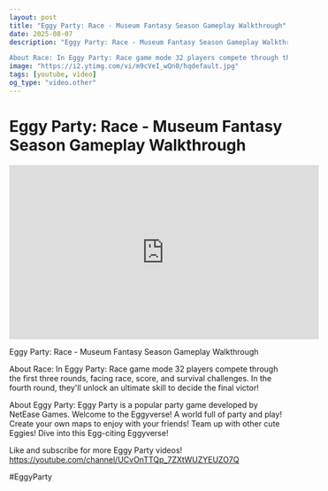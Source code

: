 ```yaml
---
layout: post
title: "Eggy Party: Race - Museum Fantasy Season Gameplay Walkthrough"
date: 2025-08-07
description: "Eggy Party: Race - Museum Fantasy Season Gameplay Walkthrough

About Race: In Eggy Party: Race game mode 32 players compete through the first three roun..."
image: "https://i2.ytimg.com/vi/m9cVeI_wQn0/hqdefault.jpg"
tags: [youtube, video]
og_type: "video.other"
---
```


<script type="application/ld+json">
{
  "@context": "http://schema.org",
  "@type": "VideoObject",
  "name": "Eggy Party: Race - Museum Fantasy Season Gameplay Walkthrough",
  "description": "Eggy Party: Race - Museum Fantasy Season Gameplay Walkthrough\n\nAbout Race: In Eggy Party: Race game mode 32 players compete through the first three rounds, facing race, score, and survival challenges. In the fourth round, they'll unlock an ultimate skill to decide the final victor!\n\nAbout Eggy Party: Eggy Party is a popular party game developed by NetEase Games. Welcome to the Eggyverse! A world full of party and play! Create your own maps to enjoy with your friends! Team up with other cute Eggies! Dive into this Egg-citing Eggyverse!\n\nLike and subscribe for more Eggy Party videos! https://youtube.com/channel/UCvOnTTQp_7ZXtWUZYEUZO7Q\n\n#EggyParty",
  "thumbnailUrl": "https://i2.ytimg.com/vi/m9cVeI_wQn0/hqdefault.jpg",
  "uploadDate": "2025-08-07T04:25:02",
  "embedUrl": "https://www.youtube.com/embed/m9cVeI_wQn0",
  "publisher": {
    "@type": "Person",
    "name": "Celo Zaga"
  },
  "mainEntityOfPage": {
    "@type": "WebPage",
    "@id": "https://celozaga.github.io/2025/08/07/eggy-party:-race---museum-fantasy-season-gameplay-walkthrough-m9cVeI_wQn0.html"
  },
  "duration": "PT0M0S"
}
</script>

<script type="application/ld+json">
{
  "@context": "http://schema.org",
  "@type": "BlogPosting",
  "headline": "Eggy Party: Race - Museum Fantasy Season Gameplay Walkthrough",
  "image": "https://i2.ytimg.com/vi/m9cVeI_wQn0/hqdefault.jpg",
  "publisher": {
    "@type": "Person",
    "name": "Celo Zaga"
  },
  "url": "https://celozaga.github.io/2025/08/07/eggy-party:-race---museum-fantasy-season-gameplay-walkthrough-m9cVeI_wQn0.html",
  "datePublished": "2025-08-07T04:25:02",
  "dateCreated": "2025-08-07T04:25:02",
  "dateModified": "2025-08-07T04:25:02",
  "description": "Eggy Party: Race - Museum Fantasy Season Gameplay Walkthrough\n\nAbout Race: In Eggy Party: Race game mode 32 players compete through the first three roun...",
  "author": {
    "@type": "Person",
    "name": "Celo Zaga"
  },
  "mainEntityOfPage": {
    "@type": "WebPage",
    "@id": "https://celozaga.github.io/2025/08/07/eggy-party:-race---museum-fantasy-season-gameplay-walkthrough-m9cVeI_wQn0.html"
  }
}
</script>

<h1 class="youtube-post-title">Eggy Party: Race - Museum Fantasy Season Gameplay Walkthrough</h1>

<iframe width="560" height="315" src="https://www.youtube.com/embed/m9cVeI_wQn0" class="youtube-post-embed" frameborder="0" allowfullscreen></iframe>

<p class="youtube-post-description">Eggy Party: Race - Museum Fantasy Season Gameplay Walkthrough

About Race: In Eggy Party: Race game mode 32 players compete through the first three rounds, facing race, score, and survival challenges. In the fourth round, they'll unlock an ultimate skill to decide the final victor!

About Eggy Party: Eggy Party is a popular party game developed by NetEase Games. Welcome to the Eggyverse! A world full of party and play! Create your own maps to enjoy with your friends! Team up with other cute Eggies! Dive into this Egg-citing Eggyverse!

Like and subscribe for more Eggy Party videos! https://youtube.com/channel/UCvOnTTQp_7ZXtWUZYEUZO7Q

#EggyParty</p>
